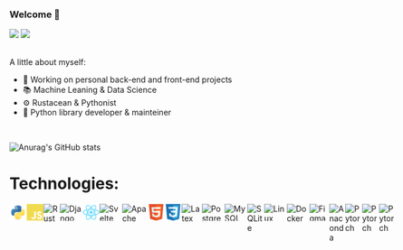 ### Welcome 👋

<div> 
  <a href="https://www.youtube.com/channel/UCFTUglYPxOEgXxaRgSRmtFA" target="_blank"><img src="https://img.shields.io/badge/YouTube-FF0000?style=for-the-badge&logo=youtube&logoColor=white" target="_blank"></a>
<!--   <a href="https://instagram.com/rafaballerini" target="_blank"><img src="https://img.shields.io/badge/-Instagram-%23E4405F?style=for-the-badge&logo=instagram&logoColor=white" target="_blank"></a> -->
  <a href="https://discord.gg/ruP5Bk9PGb" target="_blank"><img src="https://img.shields.io/badge/Discord-7289DA?style=for-the-badge&logo=discord&logoColor=white" target="_blank"></a> 
</div>

<br>

A little about myself:

- 🔭 Working on personal back-end and front-end projects
- 📚 Machine Leaning & Data Science
- ⚙️ Rustacean & Pythonist
- 📑 Python library developer & mainteiner

<br>

![Anurag's GitHub stats](https://github-readme-stats.vercel.app/api?username=letalboy&show_icons=true&theme=transparent)
<!--  ![Top Langs](https://github-readme-stats.vercel.app/api/top-langs/?username=letalboy&hide_progress=false) -->


# Technologies:
<div style="display: flex; justufy-content:center; align-itens:center; flex-direction: row;">
  <img align="center" alt="Python" height="30" width="40" style="filter: invert(0%);" src="https://raw.githubusercontent.com/devicons/devicon/master/icons/python/python-original.svg">
  <img align="center" alt="Js" height="30" width="40" src="https://raw.githubusercontent.com/devicons/devicon/master/icons/javascript/javascript-plain.svg">
  <img align="center" alt="Rust" height=auto width="35"src="https://www.rust-lang.org/logos/rust-logo-512x512.png">
  <img align="center" alt="Django" height="30" width="40" src="https://github.com/get-icon/geticon/raw/master/icons/django.svg" alt="Svelte">
  <img align="center" alt="React" height="30" width="40" src="https://raw.githubusercontent.com/devicons/devicon/master/icons/react/react-original.svg">
  <img align="center" alt="Svelte" height="30" width="40" src="https://github.com/get-icon/geticon/raw/master/icons/svelte-icon.svg" alt="Svelte">
  <img align="center" alt="Apache" height="40" width="45" src="https://cdn.jsdelivr.net/gh/devicons/devicon/icons/apache/apache-original-wordmark.svg" />
  <img align="center" alt="HTML" height="30" width="40" src="https://raw.githubusercontent.com/devicons/devicon/master/icons/html5/html5-original.svg">
  <img align="center" alt="CSS" height="30" width="40" src="https://raw.githubusercontent.com/devicons/devicon/master/icons/css3/css3-original.svg">
  <img align="center" alt="Latex" height="auto" width="55" class="inverted" src="https://cdn.freebiesupply.com/logos/large/2x/latex-1-logo-black-and-white.png">
  <img align="center" alt="Postgrees" height="30" width="40" src="https://github.com/get-icon/geticon/raw/master/icons/postgresql.svg" alt="PostgreSQL">
  <img align="center" alt="MySQL" height="30" width="40" src="https://github.com/get-icon/geticon/raw/master/icons/mysql.svg" alt="MySQL">
  <img align="center" alt="SQLite" height="auto" width="30" src="https://cdn.jsdelivr.net/gh/devicons/devicon/icons/sqlite/sqlite-original.svg">
  <img align="center" alt="Linux" height="30" width="40" src="https://cdn.jsdelivr.net/gh/devicons/devicon/icons/linux/linux-original.svg" alt="PostgreSQL">        
  <img align="center" alt="Docker" height="35" width="40" src="https://cdn.jsdelivr.net/gh/devicons/devicon/icons/docker/docker-original-wordmark.svg">        
  <img align="center" alt="Figma" height="30" width="35" src="https://cdn.jsdelivr.net/gh/devicons/devicon/icons/figma/figma-original.svg">
<!--   <img align="center" alt="Websocket" height="30" width="40" src="https://user-images.githubusercontent.com/25181517/187070862-03888f18-2e63-4332-95fb-3ba4f2708e59.png"> -->
  <img align="center" alt="Anaconda" height="auto" width="28" src="https://cdn.jsdelivr.net/gh/devicons/devicon/icons/anaconda/anaconda-original.svg">
  <img align="center" alt="Pytorch" height="auto" width="30" src="https://cdn.jsdelivr.net/gh/devicons/devicon/icons/pytorch/pytorch-original.svg">
  <img align="center" alt="Pytorch" height="auto" width="30" src="https://cdn.jsdelivr.net/gh/devicons/devicon/icons/raspberrypi/raspberrypi-original.svg">
  <img align="center" alt="Pytorch" height="auto" width="30" src="https://avatars.githubusercontent.com/u/28156855?s=200&v=4">
  <!-- <img align="center" alt="Numpy" height="auto" width="36" src="https://numpy.org/images/logo.svg"> --> 
  <!-- <img align="center" alt="Arduino" height="30" width="40" src="https://cdn.jsdelivr.net/gh/devicons/devicon/icons/arduino/arduino-original.svg"> -->      
</div>

